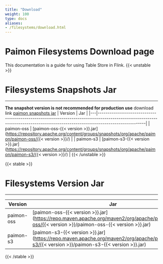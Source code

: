 ```yaml
---
title: "Download"
weight: 100
type: docs
aliases:
- /filesystems/download.html
---
```

<!--
Licensed to the Apache Software Foundation (ASF) under one
or more contributor license agreements.  See the NOTICE file
distributed with this work for additional information
regarding copyright ownership.  The ASF licenses this file
to you under the Apache License, Version 2.0 (the
"License"); you may not use this file except in compliance
with the License.  You may obtain a copy of the License at

  http://www.apache.org/licenses/LICENSE-2.0

Unless required by applicable law or agreed to in writing,
software distributed under the License is distributed on an
"AS IS" BASIS, WITHOUT WARRANTIES OR CONDITIONS OF ANY
KIND, either express or implied.  See the License for the
specific language governing permissions and limitations
under the License.
-->

# Paimon Filesystems Download page

This documentation is a guide for using Table Store in Flink.
{{< unstable >}}
# Filesystems Snapshots Jar
-------------------
**The snapshot version is not recommended for production use**
download link [paimon snapshots jar](https://repository.apache.org/content/repositories/snapshots/org/apache/paimon/)
| Version | Jar                                                                                                                                                                                |
|---|------------------------------------------------------------------------------------------------------------------------------------------------------------------------------------|
| paimon-oss | [paimon-oss-{{< version >}}.jar](https://repository.apache.org/content/groups/snapshots/org/apache/paimon/paimon-oss/{{< version >}}/) |
| paimon-s3 | [paimon-s3-{{< version >}}.jar](https://repository.apache.org/content/groups/snapshots/org/apache/paimon/paimon-s3/{{< version >}}/) |
{{< /unstable >}}

{{< stable >}}
# Filesystems Version Jar
-------------------
| Version | Jar                                                                                                                                                                                |
|---|------------------------------------------------------------------------------------------------------------------------------------------------------------------------------------|
| paimon-oss | [paimon-oss-{{< version >}}.jar](https://repo.maven.apache.org/maven2/org/apache/paimon/paimon-oss/{{< version >}}/paimon-oss-{{< version >}}.jar) |
| paimon-s3 | [paimon-s3-{{< version >}}.jar](https://repo.maven.apache.org/maven2/org/apache/paimon/paimon-s3/{{< version >}}/paimon-s3-{{< version >}}.jar) |

{{< /stable >}}

